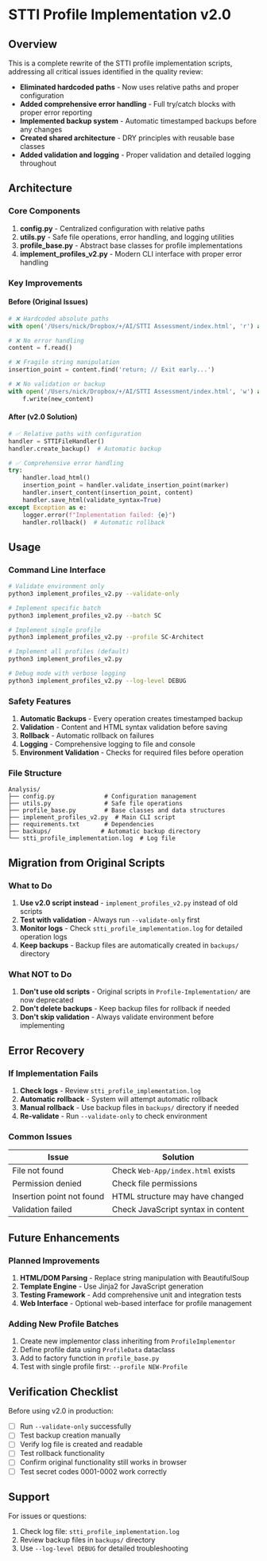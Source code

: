 # STTI Profile Implementation v2.0

## Overview

This is a complete rewrite of the STTI profile implementation scripts, addressing all critical issues identified in the quality review:

- **Eliminated hardcoded paths** - Now uses relative paths and proper configuration
- **Added comprehensive error handling** - Full try/catch blocks with proper error reporting
- **Implemented backup system** - Automatic timestamped backups before any changes
- **Created shared architecture** - DRY principles with reusable base classes
- **Added validation and logging** - Proper validation and detailed logging throughout

## Architecture

### Core Components

1. **config.py** - Centralized configuration with relative paths
2. **utils.py** - Safe file operations, error handling, and logging utilities
3. **profile_base.py** - Abstract base classes for profile implementations
4. **implement_profiles_v2.py** - Modern CLI interface with proper error handling

### Key Improvements

#### Before (Original Issues)
```python
# ❌ Hardcoded absolute paths
with open('/Users/nick/Dropbox/+/AI/STTI Assessment/index.html', 'r') as f:

# ❌ No error handling
content = f.read()

# ❌ Fragile string manipulation
insertion_point = content.find('return; // Exit early...')

# ❌ No validation or backup
with open('/Users/nick/Dropbox/+/AI/STTI Assessment/index.html', 'w') as f:
    f.write(new_content)
```

#### After (v2.0 Solution)
```python
# ✅ Relative paths with configuration
handler = STTIFileHandler()
handler.create_backup()  # Automatic backup

# ✅ Comprehensive error handling
try:
    handler.load_html()
    insertion_point = handler.validate_insertion_point(marker)
    handler.insert_content(insertion_point, content)
    handler.save_html(validate_syntax=True)
except Exception as e:
    logger.error(f"Implementation failed: {e}")
    handler.rollback()  # Automatic rollback
```

## Usage

### Command Line Interface

```bash
# Validate environment only
python3 implement_profiles_v2.py --validate-only

# Implement specific batch
python3 implement_profiles_v2.py --batch SC

# Implement single profile
python3 implement_profiles_v2.py --profile SC-Architect

# Implement all profiles (default)
python3 implement_profiles_v2.py

# Debug mode with verbose logging
python3 implement_profiles_v2.py --log-level DEBUG
```

### Safety Features

1. **Automatic Backups** - Every operation creates timestamped backup
2. **Validation** - Content and HTML syntax validation before saving
3. **Rollback** - Automatic rollback on failures
4. **Logging** - Comprehensive logging to file and console
5. **Environment Validation** - Checks for required files before operation

### File Structure

```
Analysis/
├── config.py              # Configuration management
├── utils.py               # Safe file operations
├── profile_base.py        # Base classes and data structures
├── implement_profiles_v2.py  # Main CLI script
├── requirements.txt       # Dependencies
├── backups/              # Automatic backup directory
└── stti_profile_implementation.log  # Log file
```

## Migration from Original Scripts

### What to Do

1. **Use v2.0 script instead** - `implement_profiles_v2.py` instead of old scripts
2. **Test with validation** - Always run `--validate-only` first
3. **Monitor logs** - Check `stti_profile_implementation.log` for detailed operation logs
4. **Keep backups** - Backup files are automatically created in `backups/` directory

### What NOT to Do

1. **Don't use old scripts** - Original scripts in `Profile-Implementation/` are now deprecated
2. **Don't delete backups** - Keep backup files for rollback if needed
3. **Don't skip validation** - Always validate environment before implementing

## Error Recovery

### If Implementation Fails

1. **Check logs** - Review `stti_profile_implementation.log`
2. **Automatic rollback** - System will attempt automatic rollback
3. **Manual rollback** - Use backup files in `backups/` directory if needed
4. **Re-validate** - Run `--validate-only` to check environment

### Common Issues

| Issue | Solution |
|-------|----------|
| File not found | Check `Web-App/index.html` exists |
| Permission denied | Check file permissions |
| Insertion point not found | HTML structure may have changed |
| Validation failed | Check JavaScript syntax in content |

## Future Enhancements

### Planned Improvements

1. **HTML/DOM Parsing** - Replace string manipulation with BeautifulSoup
2. **Template Engine** - Use Jinja2 for JavaScript generation
3. **Testing Framework** - Add comprehensive unit and integration tests
4. **Web Interface** - Optional web-based interface for profile management

### Adding New Profile Batches

1. Create new implementor class inheriting from `ProfileImplementor`
2. Define profile data using `ProfileData` dataclass
3. Add to factory function in `profile_base.py`
4. Test with single profile first: `--profile NEW-Profile`

## Verification Checklist

Before using v2.0 in production:

- [ ] Run `--validate-only` successfully
- [ ] Test backup creation manually
- [ ] Verify log file is created and readable
- [ ] Test rollback functionality
- [ ] Confirm original functionality still works in browser
- [ ] Test secret codes 0001-0002 work correctly

## Support

For issues or questions:
1. Check log file: `stti_profile_implementation.log`
2. Review backup files in `backups/` directory
3. Use `--log-level DEBUG` for detailed troubleshooting
